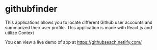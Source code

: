 # githubfinder

This applications allows you to locate different Github user accounts and summarized their user profile. This application is made with React.js and utilize Context 

You can view a live demo of app at https://githubseach.netlify.com/